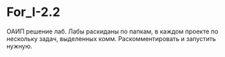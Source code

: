 # For_I-2.2
ОАИП решение лаб. Лабы раскиданы по папкам, в каждом проекте по нескольку задач, выделенных комм.
Раскомментировать и запустить нужную.
